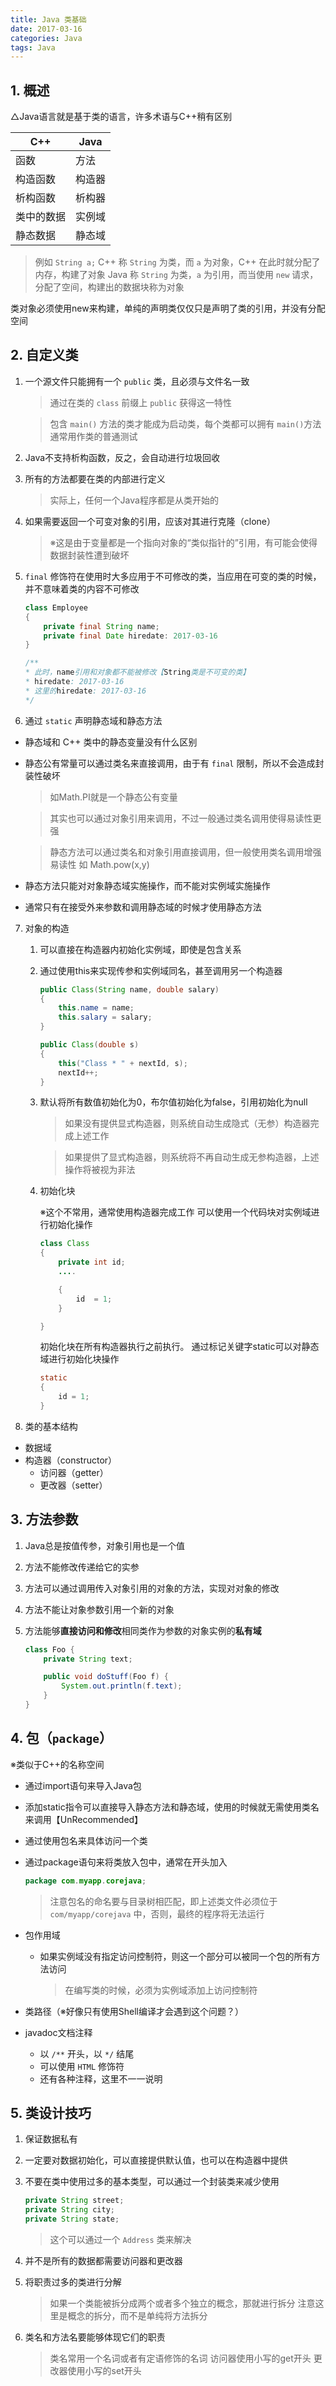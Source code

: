 ```yaml
---
title: Java 类基础
date: 2017-03-16
categories: Java
tags: Java
---
```


## 1. 概述

△Java语言就是基于类的语言，许多术语与C++稍有区别

C++      |       Java
---|---
函数          |      方法
构造函数       |     构造器
析构函数        |    析构器
类中的数据   |     实例域
静态数据     |  静态域

> 例如 `String a;`
C++ 称 `String` 为类，而 `a` 为对象，C++ 在此时就分配了内存，构建了对象
Java 称 `String` 为类，`a` 为引用，而当使用 `new` 请求，分配了空间，构建出的数据块称为对象

类对象必须使用new来构建，单纯的声明类仅仅只是声明了类的引用，并没有分配空间


<!-- more -->

## 2. 自定义类

1. 一个源文件只能拥有一个 `public` 类，且必须与文件名一致

    > 通过在类的 `class` 前缀上 `public` 获得这一特性

    >包含 `main()` 方法的类才能成为启动类，每个类都可以拥有 `main()`方法
    > 通常用作类的普通测试

2. Java不支持析构函数，反之，会自动进行垃圾回收


3. 所有的方法都要在类的内部进行定义

    > 实际上，任何一个Java程序都是从类开始的


4. 如果需要返回一个可变对象的引用，应该对其进行克隆（clone）

    >※这是由于变量都是一个指向对象的“类似指针的”引用，有可能会使得数据封装性遭到破坏

5. `final` 修饰符在使用时大多应用于不可修改的类，当应用在可变的类的时候，并不意味着类的内容不可修改

    ```java
    class Employee
    {
	    private final String name;
    	private final Date hiredate: 2017-03-16
    }

    /**
    * 此时，name引用和对象都不能被修改【String类是不可变的类】
    * hiredate: 2017-03-16
    * 这里的hiredate: 2017-03-16
    */
    ```

6. 通过 `static` 声明静态域和静态方法

- 静态域和 C++ 类中的静态变量没有什么区别
- 静态公有常量可以通过类名来直接调用，由于有 `final` 限制，所以不会造成封装性破坏

    >如Math.PI就是一个静态公有变量

    > 其实也可以通过对象引用来调用，不过一般通过类名调用使得易读性更强

    > 静态方法可以通过类名和对象引用直接调用，但一般使用类名调用增强易读性
    > 如 Math.pow(x,y)

- 静态方法只能对对象静态域实施操作，而不能对实例域实施操作
- 通常只有在接受外来参数和调用静态域的时候才使用静态方法

7. 对象的构造

    1. 可以直接在构造器内初始化实例域，即使是包含关系
    2. 通过使用this来实现传参和实例域同名，甚至调用另一个构造器
        ```java
        public Class(String name, double salary)
        {
	        this.name = name;
        	this.salary = salary;
        }

        public Class(double s)
        {
	        this("Class * " + nextId, s);
	        nextId++;
        }
        ```

    3. 默认将所有数值初始化为0，布尔值初始化为false，引用初始化为null

        > 如果没有提供显式构造器，则系统自动生成隐式（无参）构造器完成上述工作

        > 如果提供了显式构造器，则系统将不再自动生成无参构造器，上述操作将被视为非法

    4. 初始化块

        ※这个不常用，通常使用构造器完成工作
        可以使用一个代码块对实例域进行初始化操作

        ```java
        class Class
        {
	        private int id;
	        ....

	        {
		        id  = 1;
	        }

        }
        ```

        初始化块在所有构造器执行之前执行。
        通过标记关键字static可以对静态域进行初始化块操作

        ```java
        static
        {
	        id = 1;
        }
        ```

8. 类的基本结构
- 数据域
 - 构造器（constructor）
    - 访问器（getter）
    - 更改器（setter）


## 3. 方法参数

1. Java总是按值传参，对象引用也是一个值
2. 方法不能修改传递给它的实参
3. 方法可以通过调用传入对象引用的对象的方法，实现对对象的修改
4. 方法不能让对象参数引用一个新的对象
5. 方法能够**直接访问和修改**相同类作为参数的对象实例的**私有域**

    ```java
    class Foo {
        private String text;

        public void doStuff(Foo f) {
            System.out.println(f.text);
        }
    }
    ```


<!-- more -->

## 4. 包（`package`）

※类似于C++的名称空间

- 通过import语句来导入Java包
- 添加static指令可以直接导入静态方法和静态域，使用的时候就无需使用类名来调用【UnRecommended】
- 通过使用包名来具体访问一个类
- 通过package语句来将类放入包中，通常在开头加入

    ```java
    package com.myapp.corejava;
    ```


    > 注意包名的命名要与目录树相匹配，即上述类文件必须位于 `com/myapp/corejava` 中，否则，最终的程序将无法运行

- 包作用域

    - 如果实例域没有指定访问控制符，则这一个部分可以被同一个包的所有方法访问

        > 在编写类的时候，必须为实例域添加上访问控制符

- 类路径（※好像只有使用Shell编译才会遇到这个问题？）
- javadoc文档注释
    - 以 `/**` 开头，以 `*/` 结尾
    - 可以使用 `HTML` 修饰符
    - 还有各种注释，这里不一一说明

## 5. 类设计技巧

1. 保证数据私有

2. 一定要对数据初始化，可以直接提供默认值，也可以在构造器中提供

3. 不要在类中使用过多的基本类型，可以通过一个封装类来减少使用

    ```java
    private String street;
    private String city;
    private String state;
    ```

    > 这个可以通过一个 `Address` 类来解决

4. 并不是所有的数据都需要访问器和更改器

5. 将职责过多的类进行分解

    > 如果一个类能被拆分成两个或者多个独立的概念，那就进行拆分
    > 注意这里是概念的拆分，而不是单纯将方法拆分

6. 类名和方法名要能够体现它们的职责

    > 类名常用一个名词或者有定语修饰的名词
    > 访问器使用小写的get开头
    > 更改器使用小写的set开头
